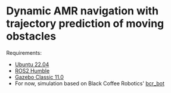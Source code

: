 # Dynamic AMR navigation with trajectory prediction of moving obstacles

Requirements:
* [Ubuntu 22.04](https://ubuntu.com/download/desktop)
* [ROS2 Humble](https://docs.ros.org/en/humble/Installation/Ubuntu-Install-Debians.html)
* [Gazebo Classic 11.0](https://classic.gazebosim.org/tutorials?tut=install_ubuntu&cat=install)
* For now, simulation based on Black Coffee Robotics' [bcr_bot](https://github.com/blackcoffeerobotics/bcr_bot)

